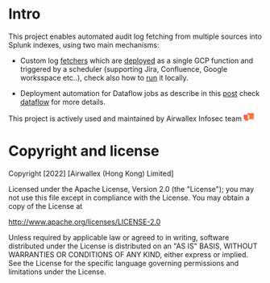 # Intro

This project enables automated audit log fetching from multiple sources into Splunk indexes, using two main mechanisms:


* Custom log [fetchers](DOCS/fetchers.md) which are [deployed](DOCS/deployment.md) as a single GCP function and triggered by a scheduler (supporting Jira, Confluence, Google worksspace etc..), check also how to [run](DOCS/development.md) it locally.

* Deployment automation for Dataflow jobs as describe in this [post](https://cloud.google.com/architecture/deploying-production-ready-log-exports-to-splunk-using-dataflow) check [dataflow](DOCS/dataflow.md)
 for more details.

This project is actively used and maintained by Airwallex Infosec team <img src="./img/infosec.svg" width="20">

# Copyright and license

Copyright [2022] [Airwallex (Hong Kong) Limited]

Licensed under the Apache License, Version 2.0 (the "License"); you may not use this file except in compliance with the License. You may obtain a copy of the License at

http://www.apache.org/licenses/LICENSE-2.0

Unless required by applicable law or agreed to in writing, software distributed under the License is distributed on an "AS IS" BASIS, WITHOUT WARRANTIES OR CONDITIONS OF ANY KIND, either express or implied. See the License for the specific language governing permissions and limitations under the License.
